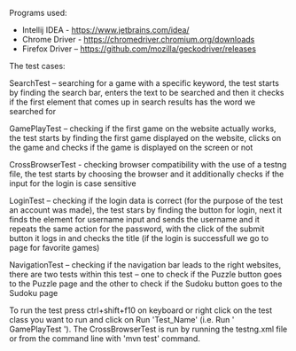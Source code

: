 Programs used:

- Intellij IDEA - https://www.jetbrains.com/idea/
- Chrome Driver - https://chromedriver.chromium.org/downloads
- Firefox Driver – https://github.com/mozilla/geckodriver/releases

The test cases:

SearchTest – searching for a game with a specific keyword, the test starts by finding the search bar, enters the text to be searched and then it checks if the first element that comes up in search results has the word we searched for

GamePlayTest – checking if the first game on the website actually works, the test starts by finding the first game displayed on the website, clicks on the game and checks if the game is displayed on the screen or not

CrossBrowserTest - checking browser compatibility with the use of a testng file, the test starts by choosing the browser and it additionally checks if the input for the login is case sensitive

LoginTest – checking if the login data is correct (for the purpose of the test an account was made), the test stars by finding the button for login, next it finds the element for username input and sends the username and it repeats the same action for the password, with the click of the submit button it logs in and checks the title (if the login is successfull we go to page for favorite games)

NavigationTest – checking if the navigation bar leads to the right websites, there are two tests within this test – one to check if the Puzzle button goes to the Puzzle page and the other to check if the Sudoku button goes to the Sudoku page


To run the test press ctrl+shift+f10 on keyboard or right click on the test class you want to run and click on Run 'Test_Name' (i.e. Run ' GamePlayTest '). The CrossBrowserTest is run by running the testng.xml file or from the command line with 'mvn test' command.
